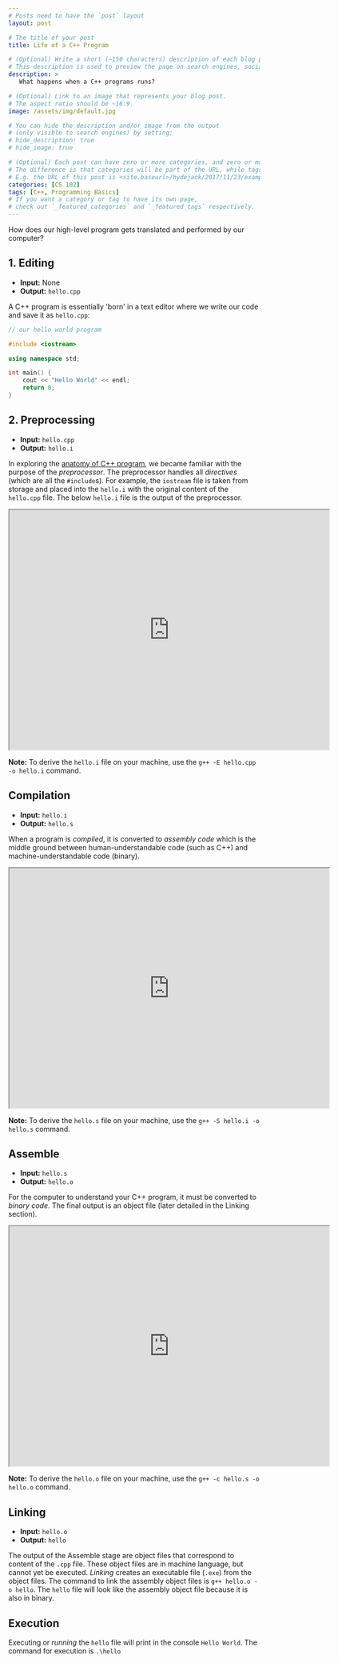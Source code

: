 ```yaml
---
# Posts need to have the `post` layout
layout: post

# The title of your post
title: Life of a C++ Program

# (Optional) Write a short (~150 characters) description of each blog post.
# This description is used to preview the page on search engines, social media, etc.
description: >
   What happens when a C++ programs runs?

# (Optional) Link to an image that represents your blog post.
# The aspect ratio should be ~16:9.
image: /assets/img/default.jpg

# You can hide the description and/or image from the output
# (only visible to search engines) by setting:
# hide_description: true
# hide_image: true

# (Optional) Each post can have zero or more categories, and zero or more tags.
# The difference is that categories will be part of the URL, while tags will not.
# E.g. the URL of this post is <site.baseurl>/hydejack/2017/11/23/example-content/
categories: [CS 102]
tags: [C++, Programming Basics]
# If you want a category or tag to have its own page,
# check out `_featured_categories` and `_featured_tags` respectively.
---
```

How does our high-level program gets translated and performed by our computer?

## 1. Editing

- **Input:** None
- **Output:** `hello.cpp`

A C++ program is essentially 'born' in a text editor where we write our code and save it as `hello.cpp`:

```cpp
// our hello world program

#include <iostream>

using namespace std;

int main() {
	cout << "Hello World" << endl;
	return 0;
}
```

## 2. Preprocessing

- **Input:** `hello.cpp`
- **Output:** `hello.i`

In exploring the [anatomy of C++ program](https://ramnauth.github.io/cs%20102/2018/09/12/anatomy/), we became familiar with the purpose of the *preprocessor*. 
The preprocessor handles all *directives* (which are all the `#include`s). For example, the `iostream` file is taken from storage and placed 
into the `hello.i` with the original content of the `hello.cpp` file. The below `hello.i` file is the output of the preprocessor. 

<iframe src="https://drive.google.com/file/d/1-tytxUltsw_W8R2dczXJjHl3yuskXX70/preview" width="640" height="480"></iframe> 

**Note:** To derive the `hello.i` file on your machine, use the `g++ -E hello.cpp -o hello.i` command.

## Compilation

- **Input:** `hello.i`
- **Output:** `hello.s`

When a program is *compiled*, it is converted to *assembly code* which is the middle ground between human-understandable code (such as C++) and machine-understandable code (binary).

<iframe src="https://drive.google.com/file/d/1zOq9uhbvaoopJwPeynDTfIywe3b1el6v/preview" width="640" height="480"></iframe>

**Note:** To derive the `hello.s` file on your machine, use the `g++ -S hello.i -o hello.s` command.

## Assemble

- **Input:** `hello.s`
- **Output:** `hello.o`

For the computer to understand your C++ program, it must be converted to *binary code*. The final output is an object file (later detailed in the Linking section). 

<iframe src="https://drive.google.com/file/d/1YdF6DSm45XJMyULuVFhTJ8TinD09ZiB3/preview" width="640" height="480"></iframe>

**Note:** To derive the `hello.o` file on your machine, use the `g++ -c hello.s -o hello.o` command.

## Linking

- **Input:** `hello.o`
- **Output:** `hello`

The output of the Assemble stage are object files that correspond to content of the `.cpp` file. These object files are in machine language, but cannot yet be executed. *Linking* creates an executable file (`.exe`) from the object files. The command to link the assembly object files is `g++ hello.o -o hello`.
The `hello` file will look like the assembly object file because it is also in binary.

## Execution

Executing or *running* the `hello` file will print in the console `Hello World`. The command for execution is `.\hello`